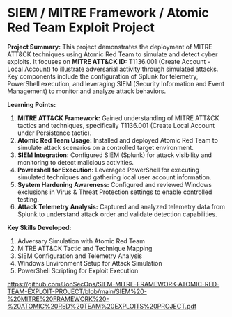 # SIEM / MITRE Framework / Atomic Red Team Exploit Project
**Project Summary:**
This project demonstrates the deployment of MITRE ATT&CK techniques using Atomic Red Team to simulate and detect cyber exploits. It focuses on **MITRE ATT&CK ID:** T1136.001 (Create Account - Local Account) to illustrate adversarial activity through simulated attacks. Key components include the configuration of Splunk for telemetry, PowerShell execution, and leveraging SIEM (Security Information and Event Management) to monitor and analyze attack behaviors.

**Learning Points:**
1.	**MITRE ATT&CK Framework:** Gained understanding of MITRE ATT&CK tactics and techniques, specifically T1136.001 (Create Local Account under Persistence tactic).
2.	**Atomic Red Team Usage:** Installed and deployed Atomic Red Team to simulate attack scenarios on a controlled target environment.
3.	**SIEM Integration:** Configured SIEM (Splunk) for attack visibility and monitoring to detect malicious activities.
4.	**Powershell for Execution:** Leveraged PowerShell for executing simulated techniques and gathering local user account information.
5.	**System Hardening Awareness:** Configured and reviewed Windows exclusions in Virus & Threat Protection settings to enable controlled testing.
6.	**Attack Telemetry Analysis:** Captured and analyzed telemetry data from Splunk to understand attack order and validate detection capabilities.

**Key Skills Developed:**
1. Adversary Simulation with Atomic Red Team
2. MITRE ATT&CK Tactic and Technique Mapping
3. SIEM Configuration and Telemetry Analysis
4. Windows Environment Setup for Attack Simulation
5. PowerShell Scripting for Exploit Execution

https://github.com/JonSecOps/SIEM-MITRE-FRAMEWORK-ATOMIC-RED-TEAM-EXPLOIT-PROJECT/blob/main/SIEM%20-%20MITRE%20FRAMEWORK%20-%20ATOMIC%20RED%20TEAM%20EXPLOITS%20PROJECT.pdf
